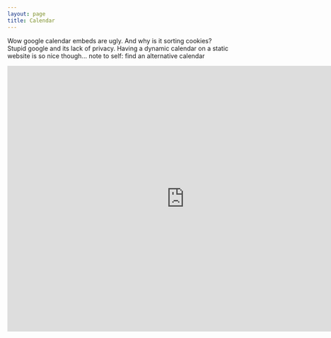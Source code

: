 ```yaml
---
layout: page
title: Calendar
---
```

Wow google calendar embeds are ugly. And why is it sorting cookies? Stupid google and its lack of privacy.
Having a dynamic calendar on a static website is so nice though... note to self: find an alternative calendar

<iframe src="https://calendar.google.com/calendar/embed?src=c_0qkqrhj7qvm7jocnp61bjl9cs4%40group.calendar.google.com&ctz=America%2FNew_York" style="border: 0" width="800" height="600" frameborder="0" scrolling="no"></iframe>